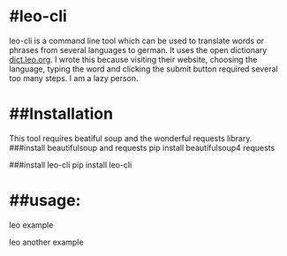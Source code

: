 #leo-cli
===================

leo-cli is a command line tool which can be used to translate words or phrases from several languages to german. It uses the open dictionary [dict.leo.org][]. I wrote this because visiting their website, choosing the language, typing the word and clicking the submit button required several too many steps. I am a lazy person.

[dict.leo.org]: http://dict.leo.org



##Installation
===================
This tool requires beatiful soup and the wonderful requests library.
###install beautifulsoup and requests
pip install beautifulsoup4 requests

###install leo-cli
pip install leo-cli

##usage:
===================
leo example

leo another example

